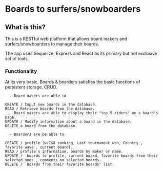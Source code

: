 # Boards to surfers/snowboarders

## What is this? 

This is a RESTful web platform that allows board makers and surfers/snowboarders to manage their boards. 

The app uses Sequelize, Express and React as its primary but not exclusive set of tools. 


### Functionality 

 At its very basic, Boards & boarders satisfies the basic functions of persistent storage, CRUD. 

```
  - Board makers are able to  

CREATE / Input new boards in the database.
READ / Retrieve boards from the database.
    Board makers are able to display their "top 5 riders" on a board's page.
UPDATE / Modify information about a board in the database.
DELETE a board from the database. 

``` 

```
  - Boarders are be able to  

CREATE / profile (w/ISA ranking, Last tournament won, Country , favorite wave , current board).
READ / profile's information, boards by maker or name. 
UPDATE /  boards to profile, current board, favorite boards from their selected ones , comments on selected boards.
DELETE /  boards from their favorite boards' list.

```